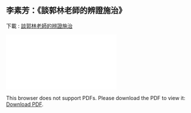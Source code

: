 ##  李素芳：《談郭林老師的辨證施治》

下載 : [談郭林老師的辨證施治](/pdf/李素芳3.pdf)

<object data="/pdf/李素芳3.pdf" type="application/pdf" width="900px" height="700px">
    <embed src="/pdf/李素芳3.pdf">
        <p>This browser does not support PDFs. Please download the PDF to view it: <a href="/pdf/李素芳3.pdf">Download PDF</a>.</p>
</object>
